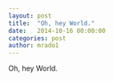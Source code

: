 ```yaml
---
layout: post
title:  "Oh, hey World."
date:   2014-10-16 00:00:00
categories: post
author: mrado1
---
```


Oh, hey World.
